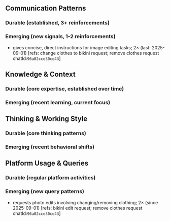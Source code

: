 ## Communication Patterns
### Durable (established, 3+ reinforcements)

### Emerging (new signals, 1-2 reinforcements)
- gives concise, direct instructions for image editing tasks; 2× (last: 2025-09-01) [refs: change clothes to bikini request; remove clothes request chatId:`96a02cce30ce43`]

## Knowledge & Context
### Durable (core expertise, established over time)

### Emerging (recent learning, current focus)

## Thinking & Working Style
### Durable (core thinking patterns)

### Emerging (recent behavioral shifts)

## Platform Usage & Queries
### Durable (regular platform activities)

### Emerging (new query patterns)
- requests photo edits involving changing/removing clothing; 2× (since 2025-09-01) [refs: bikini edit request; remove clothes request chatId:`96a02cce30ce43`]